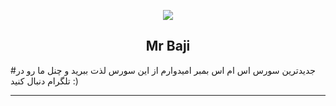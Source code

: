 <p align="center"><img src="https://i.pinimg.com/originals/52/91/cb/5291cb213e29869c239c94f019da2270.png"></p>
<h2 align="center"><b>Mr Baji</b></h2>

</p>
#جدیدترین سورس اس ام اس بمبر
امیدوارم از این سورس لذت ببرید و چنل ما رو در تلگرام دنبال کنید  :)
<hr> 
